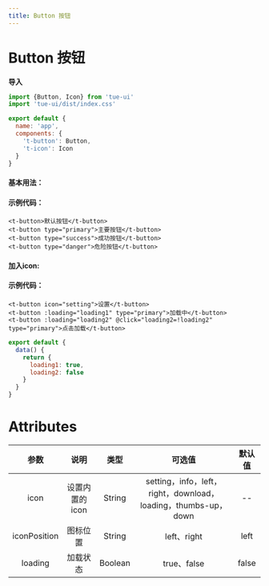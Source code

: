 ```yaml
---
title: Button 按钮
---
```

# Button 按钮

**导入**

```js
import {Button, Icon} from 'tue-ui'
import 'tue-ui/dist/index.css'

export default {
  name: 'app',
  components: {
    't-button': Button,
    't-icon': Icon
  }
}
```

#### 基本用法：

<ClientOnly>
<button-demo-1></button-demo-1>
</ClientOnly>

#### 示例代码：

```vue
<t-button>默认按钮</t-button>
<t-button type="primary">主要按钮</t-button>
<t-button type="success">成功按钮</t-button>
<t-button type="danger">危险按钮</t-button>
```

#### 加入icon:

<ClientOnly>
<button-demo-2></button-demo-2>
</ClientOnly>

#### 示例代码：

```vue
<t-button icon="setting">设置</t-button>
<t-button :loading="loading1" type="primary">加载中</t-button>
<t-button :loading="loading2" @click="loading2=!loading2" type="primary">点击加载</t-button>
```
```js
export default {
  data() {
    return {
      loading1: true,
      loading2: false
    }
  }
}
```

# Attributes
|参数| 说明 |  类型  | 可选值 | 默认值 |
| :-------------: |:-------------:| :-----:|:-----:|:-----:|
| icon | 设置内置的icon |    String | setting，info，left，right，download，loading，thumbs-up，down| -- 
|iconPosition|图标位置|String|left、right|left
| loading      | 加载状态      |  Boolean |true、false| false
